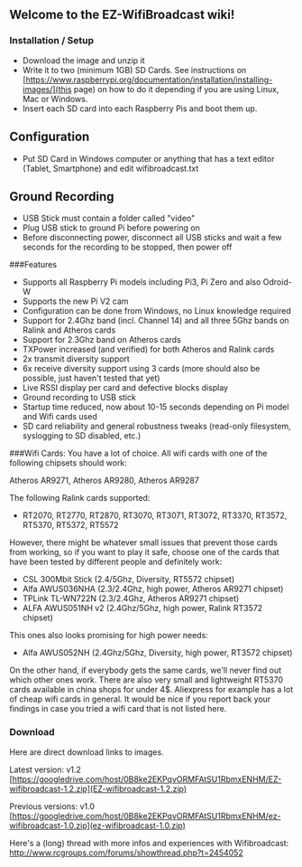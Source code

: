 ## Welcome to the EZ-WifiBroadcast wiki!  

### Installation / Setup
- Download the image and unzip it
- Write it to two (minimum 1GB) SD Cards. See instructions on [https://www.raspberrypi.org/documentation/installation/installing-images/](this page) on how to do it depending if you are using Linux, Mac or Windows.
- Insert each SD card into each Raspberry Pis and boot them up.




Configuration
-------------
- Put SD Card in Windows computer or anything that has a text editor (Tablet, Smartphone) and edit wifibroadcast.txt




Ground Recording
----------------
- USB Stick must contain a folder called "video"
- Plug USB stick to ground Pi before powering on
- Before disconnecting power, disconnect all USB sticks and wait a few seconds for the recording to be stopped, then power off


###Features
- Supports all Raspberry Pi models including Pi3, Pi Zero and also Odroid-W
- Supports the new Pi V2 cam
- Configuration can be done from Windows, no Linux knowledge required
- Support for 2.4Ghz band (incl. Channel 14) and all three 5Ghz bands on Ralink and Atheros cards
- Support for 2.3Ghz band on Atheros cards
- TXPower increased (and verified) for both Atheros and Ralink cards
- 2x transmit diversity support
- 6x receive diversity support using 3 cards (more should also be possible, just haven't tested that yet)
- Live RSSI display per card and defective blocks display
- Ground recording to USB stick
- Startup time reduced, now about 10-15 seconds depending on Pi model and Wifi cards used
- SD card reliability and general robustness tweaks (read-only filesystem, syslogging to SD disabled, etc.)


###Wifi Cards:
You have a lot of choice. All wifi cards with one of the following chipsets should work:

Atheros AR9271, Atheros AR9280, Atheros AR9287

The following Ralink cards supported: 
 - RT2070, RT2770, RT2870, RT3070, RT3071, RT3072, RT3370, RT3572, RT5370, RT5372, RT5572

However, there might be whatever small issues that prevent those cards from working, so if you want to play it safe, choose one of the cards that have been tested by different people and definitely work:

- CSL 300Mbit Stick (2.4/5Ghz, Diversity, RT5572 chipset)
- Alfa AWUS036NHA (2.3/2.4Ghz, high power, Atheros AR9271 chipset)
- TPLink TL-WN722N (2.3/2.4Ghz, Atheros AR9271 chipset)
- ALFA AWUS051NH v2 (2.4Ghz/5Ghz, high power, Ralink RT3572 chipset)

This ones also looks promising for high power needs:
- Alfa AWUS052NH (2.4Ghz/5Ghz, Diversity, high power, RT3572 chipset)

On the other hand, if everybody gets the same cards, we'll never find out which other ones work. There are also very small and lightweight RT5370 cards available in china shops for under 4$. Aliexpress for example has a lot of cheap wifi cards in general. It would be nice if you report back your findings in case you tried a wifi card that is not listed here.

### Download
Here are direct download links to images.

Latest version: v1.2  
[https://googledrive.com/host/0B8ke2EKPqvORMFAtSU1RbmxENHM/EZ-wifibroadcast-1.2.zip](EZ-wifibroadcast-1.2.zip)

Previous versions: v1.0  
[https://googledrive.com/host/0B8ke2EKPqvORMFAtSU1RbmxENHM/ez-wifibroadcast-1.0.zip](ez-wifibroadcast-1.0.zip)

Here's a (long) thread with more infos and experiences with Wifibroadcast:
http://www.rcgroups.com/forums/showthread.php?t=2454052